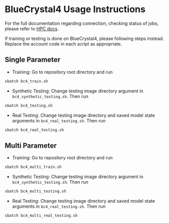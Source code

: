 # BlueCrystal4 Usage Instructions

For the full documentation regarding connection, checking status of jobs, please refer to [HPC docs](https://www.acrc.bris.ac.uk/protected/hpc-docs/connecting/index.html).

If training or testing is done on BlueCrystal4, please following steps instead. Replace the account code in each script as appropriate.

## Single Parameter

- Training: Go to repository root directory and run

```bash
sbatch bc4_train.sh
```

- Synthetic Testing: Change testing image directory argument in ``bc4_synthetic_testing.sh``. Then run

```bash
sbatch bc4_testing.sh
```

- Real Testing: Change testing image directory and saved model state arguments in ``bc4_real_testing.sh``. Then run

```bash
sbatch bc4_real_testing.sh
```

## Multi Parameter

- Training: Go to repository root directory and run

```bash
sbatch bc4_multi_train.sh
```

- Synthetic Testing: Change testing image directory argument in ``bc4_synthetic_testing.sh``. Then run

```bash
sbatch bc4_multi_testing.sh
```

- Real Testing: Change testing image directory and saved model state arguments in ``bc4_real_testing.sh``. Then run

```bash
sbatch bc4_multi_real_testing.sh
```
